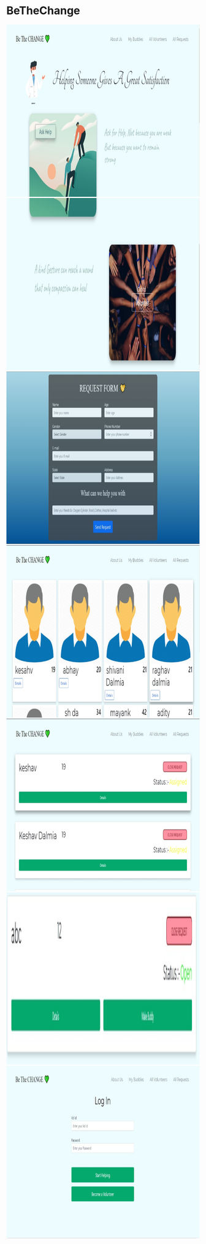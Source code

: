 # BeTheChange
<p float="center">
    <img src="https://github.com/keshav2508/BeTheChange/blob/main/img1.jpeg" width="1000" height="450"/>
    <img src="https://github.com/keshav2508/BeTheChange/blob/main/img2.jpeg" width="1000" height="450"/>
    <img src="https://github.com/keshav2508/BeTheChange/blob/main/img3.jpeg" width="1000" height="450"/>
    <img src="https://github.com/keshav2508/BeTheChange/blob/main/img4.jpeg" width="1000" height="450"/>
    <img src="https://github.com/keshav2508/BeTheChange/blob/main/img5.jpeg" width="1000" height="450"/>
    <img src="https://github.com/keshav2508/BeTheChange/blob/main/img6.jpeg" width="1000" height="450"/>
    <img src="https://github.com/keshav2508/BeTheChange/blob/main/img7.jpeg" width="1000" height="450"/>
  </p>
